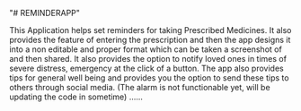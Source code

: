 "# REMINDERAPP"

This Application helps set reminders for taking Prescribed Medicines. It also provides the feature of entering the prescription and then the app designs it into a non editable and proper format which can be taken a screenshot of and then shared. It also provides the option to notify loved ones in times of severe distress, emergency at the click of a button. The app also provides tips for general well being and provides you the option to send these tips to others through social media. (The alarm is not functionable yet, will be updating the code in sometime) 
......
